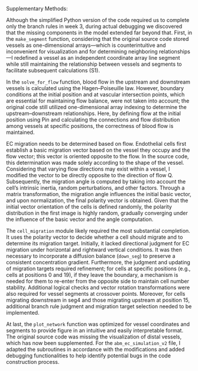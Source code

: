 Supplementary Methods:

Although the simplified Python version of the code required us to complete only the branch rules in week 3, during actual debugging we discovered that the missing components in the model extended far beyond that. First, in the `make_segment` function, considering that the original source code stored vessels as one-dimensional arrays—which is counterintuitive and inconvenient for visualization and for determining neighboring relationships—I redefined a vessel as an independent coordinate array line segment while still maintaining the relationship between vessels and segments to facilitate subsequent calculations (S1). 

In the `solve_for_flow` function, blood flow in the upstream and downstream vessels is calculated using the Hagen–Poiseuille law. However, boundary conditions at the initial position and at vascular intersection points, which are essential for maintaining flow balance, were not taken into account; the original code still utilized one-dimensional array indexing to determine the upstream–downstream relationships. Here, by defining flow at the initial position using Pin and calculating the connections and flow distribution among vessels at specific positions, the correctness of blood flow is maintained.

EC migration needs to be determined based on flow. Endothelial cells first establish a basic migration vector based on the vessel they occupy and the flow vector; this vector is oriented opposite to the flow. In the source code, this determination was made solely according to the shape of the vessel. Considering that varying flow directions may exist within a vessel, I modified the vector to be directly opposite to the direction of flow Q. Subsequently, the migration angle is computed by taking into account the cell’s intrinsic inertia, random perturbations, and other factors. Through a matrix transformation, the migration angle influences the initial basic vector, and upon normalization, the final polarity vector is obtained. Given that the initial vector orientation of the cells is defined randomly, the polarity distribution in the first image is highly random, gradually converging under the influence of the basic vector and the angle computation.

The `cell_migration` module likely required the most substantial completion. It uses the polarity vector to decide whether a cell should migrate and to determine its migration target. Initially, it lacked directional judgment for EC migration under horizontal and rightward vertical conditions. It was then necessary to incorporate a diffusion balance (`down_seg`) to preserve a consistent concentration gradient. Furthermore, the judgment and updating of migration targets required refinement; for cells at specific positions (e.g., cells at positions 0 and 19), if they leave the boundary, a mechanism is needed for them to re-enter from the opposite side to maintain cell number stability. Additional logical checks and vector rotation transformations were also required for vessel segments at crossover points. Moreover, for cells migrating downstream in seg4 and those migrating upstream at position 15, additional branch rule judgment and migration target selection needed to be implemented.

At last, the `plot_network` function was optimized for vessel coordinates and segments to provide figure in an intuitive and easily interpretable format. The original source code was missing the visualization of distal vessels, which has now been supplemented. For the `abm_ec_simulation_v2` file, I adapted the subroutines in accordance with the modifications and added debugging functionalities to help identify potential bugs in the code construction process.
